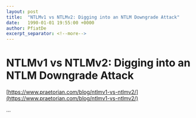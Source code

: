 ```yaml
---
layout: post
title:  "NTLMv1 vs NTLMv2: Digging into an NTLM Downgrade Attack"
date:   1990-01-01 19:55:00 +0000
author: PfiatDe
excerpt_separator: <!--more-->
---
```


# NTLMv1 vs NTLMv2: Digging into an NTLM Downgrade Attack
[https://www.praetorian.com/blog/ntlmv1-vs-ntlmv2/](https://www.praetorian.com/blog/ntlmv1-vs-ntlmv2/)

...
<!--more-->
